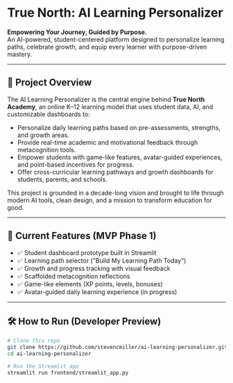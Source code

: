 # True North: AI Learning Personalizer

**Empowering Your Journey, Guided by Purpose.**  
An AI-powered, student-centered platform designed to personalize learning paths, celebrate growth, and equip every learner with purpose-driven mastery.

---

## 🚀 Project Overview

The AI Learning Personalizer is the central engine behind **True North Academy**, an online K–12 learning model that uses student data, AI, and customizable dashboards to:

- Personalize daily learning paths based on pre-assessments, strengths, and growth areas.
- Provide real-time academic and motivational feedback through metacognition tools.
- Empower students with game-like features, avatar-guided experiences, and point-based incentives for progress.
- Offer cross-curricular learning pathways and growth dashboards for students, parents, and schools.

This project is grounded in a decade-long vision and brought to life through modern AI tools, clean design, and a mission to transform education for good.

---

## 🎯 Current Features (MVP Phase 1)

- ✅ Student dashboard prototype built in Streamlit
- ✅ Learning path selector ("Build My Learning Path Today")
- ✅ Growth and progress tracking with visual feedback
- ✅ Scaffolded metacognition reflections
- ✅ Game-like elements (XP points, levels, bonuses)
- ✅ Avatar-guided daily learning experience (in progress)

---

## 🛠️ How to Run (Developer Preview)

```bash
# Clone this repo
git clone https://github.com/stevencmiller/ai-learning-personalizer.git
cd ai-learning-personalizer

# Run the Streamlit app
streamlit run frontend/streamlit_app.py
